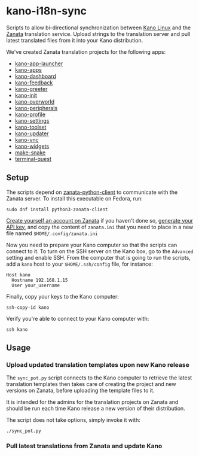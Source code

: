 # kano-i18n-sync

Scripts to allow bi-directional synchronization between [Kano
Linux](https://kano.me/) and the [Zanata](http://zanata.org/) translation
service. Upload strings to the translation server and pull latest translated
files from it into your Kano distribution.

We've created Zanata translation projects for the following apps:

* [kano-app-launcher](https://translate.zanata.org/project/view/kano-app-launcher/)
* [kano-apps](https://translate.zanata.org/project/view/kano-apps/)
* [kano-dashboard](https://translate.zanata.org/project/view/kano-dashboard/)
* [kano-feedback](https://translate.zanata.org/project/view/kano-feedback/)
* [kano-greeter](https://translate.zanata.org/project/view/kano-greeter/)
* [kano-init](https://translate.zanata.org/project/view/kano-init/)
* [kano-overworld](https://translate.zanata.org/project/view/kano-overworld/)
* [kano-peripherals](https://translate.zanata.org/project/view/kano-peripherals/)
* [kano-profile](https://translate.zanata.org/project/view/kano-profile/)
* [kano-settings](https://translate.zanata.org/project/view/kano-settings/)
* [kano-toolset](https://translate.zanata.org/project/view/kano-toolset/)
* [kano-updater](https://translate.zanata.org/project/view/kano-updater/)
* [kano-vnc](https://translate.zanata.org/project/view/kano-vnc/)
* [kano-widgets](https://translate.zanata.org/project/view/kano-widgets/)
* [make-snake](https://translate.zanata.org/project/view/make-snake/)
* [terminal-quest](https://translate.zanata.org/project/view/terminal-quest/)


## Setup

The scripts depend on
[zanata-python-client](https://github.com/zanata/zanata-python-client) to
communicate with the Zanata server. To install this executable on Fedora, run:

```
sudo dnf install python3-zanata-client
```

[Create yourself an account on
Zanata](https://translate.zanata.org/account/register) if you haven't done so,
[generate your API
key](https://translate.zanata.org/dashboard/settings/client), and copy the
content of `zanata.ini` that you need to place in a new file named
`$HOME/.config/zanata.ini`

Now you need to prepare your Kano computer so that the scripts can connect to
it. To turn on the SSH server on the Kano box, go to the `Advanced` setting and
enable SSH. From the computer that is going to run the scripts, add a `kano`
host to your `$HOME/.ssh/config` file, for instance:

```
Host kano
  Hostname 192.168.1.15
  User your_username
```

Finally, copy your keys to the Kano computer:
```
ssh-copy-id kano
```

Verify you're able to connect to your Kano computer with:
```
ssh kano
```

## Usage

### Upload updated translation templates upon new Kano release

The `sync_pot.py` script connects to the Kano computer to retrieve the latest
translation templates then takes care of creating the project and new versions
on Zanata, before uploading the template files to it.

It is intended for the admins for the translation projects on Zanata and should
be run each time Kano release a new version of their distribution.

The script does not take options, simply invoke it with:

```
./sync_pot.py
```

### Pull latest translations from Zanata and update Kano
